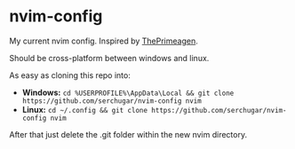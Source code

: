 # nvim-config

My current nvim config. Inspired by [ThePrimeagen](https://github.com/ThePrimeagen/init.lua/tree/master).  

Should be cross-platform between windows and linux.

As easy as cloning this repo into:
- **Windows:** `cd %USERPROFILE%\AppData\Local && git clone https://github.com/serchugar/nvim-config nvim`
- **Linux:** `cd ~/.config && git clone https://github.com/serchugar/nvim-config nvim`

After that just delete the .git folder within the new nvim directory.
